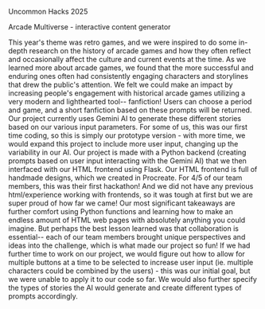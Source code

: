 
Uncommon Hacks 2025

Arcade Multiverse - interactive content generator 

This year's theme was retro games, and we were inspired to do some in-depth research on the history of arcade games and how they often reflect and occasionally affect the culture and current events at the time. As we learned more about arcade games, we found that the more successful and enduring ones often had consistently engaging characters and storylines that drew the public's attention. We felt we could make an impact by increasing people's engagement with historical arcade games utilizing a very modern and lighthearted tool-- fanfiction! Users can choose a period and game, and a short fanfiction based on these prompts will be returned. Our project currently uses Gemini AI to generate these different stories based on our various input parameters. For some of us, this was our first time coding, so this is simply our prototype version - with more time, we would expand this project to include more user input, changing up the variability in our AI. Our project is made with a Python backend (creating prompts based on user input interacting with the Gemini AI) that we then interfaced with our HTML frontend using Flask. Our HTML frontend is full of handmade designs, which we created in Procreate. For 4/5 of our team members, this was their first hackathon! And we did not have any previous html/experience working with frontends, so it was tough at first but we are super proud of how far we came! Our most significant takeaways are further comfort using Python functions and learning how to make an endless amount of HTML web pages with absolutely anything you could imagine. But perhaps the best lesson learned was that collaboration is essential-- each of our team members brought unique perspectives and ideas into the challenge, which is what made our project so fun! If we had further time to work on our project, we would figure out how to allow for multiple buttons at a time to be selected to increase user input (ie. multiple characters could be combined by the users) - this was our initial goal, but we were unable to apply it to our code so far. We would also further specify the types of stories the AI would generate and create different types of prompts accordingly.
